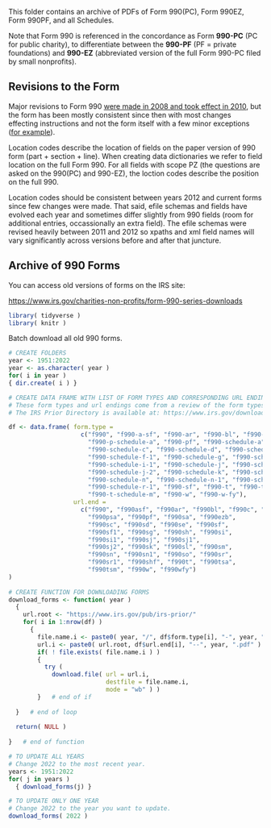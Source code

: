 This folder contains an archive of PDFs of Form 990(PC), Form 990EZ, Form 990PF, and all Schedules. 

Note that Form 990 is referenced in the concordance as Form **990-PC** (PC for public charity), to differentiate between the **990-PF** (PF = private foundations) and **990-EZ** (abbreviated version of the full Form 990-PC filed by small nonprofits). 

## Revisions to the Form

Major revisions to Form 990 [were made in 2008 and took effect in 2010](https://www.thetaxadviser.com/issues/2009/aug/revisedform990theevolutionofgovernanceandthenonprofitworld.html), but the form has been mostly consistent since then with most changes effecting instructions and not the form itself with a few minor exceptions ([for example](https://www.pwc.com/us/en/services/tax/library/2021-form-990-contains-a-couple-of-notable-changes.html)). 

Location codes describe the location of fields on the paper version of 990 form (part + section + line). When creating data dictionaries we refer to field location on the full Form 990. For all fields with scope PZ (the questions are asked on the 990(PC) and 990-EZ), the loction codes describe the position on the full 990. 

Location codes should be consistent between years 2012 and current forms since few changes were made. That said, efile schemas and fields have evolved each year and sometimes differ slightly from 990 fields (room for additional entries, occassionally an extra field). The efile schemas were revised heavily between 2011 and 2012 so xpaths and xml field names will vary significantly across versions before and after that juncture. 


## Archive of 990 Forms

You can access old versions of forms on the IRS site: 

https://www.irs.gov/charities-non-profits/form-990-series-downloads

```r
library( tidyverse )
library( knitr )
```

Batch download all old 990 forms. 

```r
# CREATE FOLDERS
year <- 1951:2022
year <- as.character( year )
for( i in year )
{ dir.create( i ) }

# CREATE DATA FRAME WITH LIST OF FORM TYPES AND CORRESPONDING URL ENDINGS
# These form types and url endings come from a review of the form types included in the IRS Prior Directory and their corresponding URLS.
# The IRS Prior Directory is available at: https://www.irs.gov/downloads/irs-prior

df <- data.frame( form.type = 
                    c("f990", "f990-a-sf", "f990-ar", "f990-bl", "f990-c", "f990-ez", 
                      "f990-p-schedule-a", "f990-pf", "f990-schedule-a", "f990-schedule-b", 
                      "f990-schedule-c", "f990-schedule-d", "f990-schedule-e", "f990-schedule-f", 
                      "f990-schedule-f-1", "f990-schedule-g", "f990-schedule-h", "f990-schedule-i", 
                      "f990-schedule-i-1", "f990-schedule-j", "f990-schedule-j-1", 
                      "f990-schedule-j-2", "f990-schedule-k", "f990-schedule-l", "f990-schedule-m", 
                      "f990-schedule-n", "f990-schedule-n-1", "f990-schedule-o", "f990-schedule-r", 
                      "f990-schedule-r-1", "f990-sf", "f990-t", "f990-t-schedule-a", 
                      "f990-t-schedule-m", "f990-w", "f990-w-fy"),
                  url.end = 
                    c("f990", "f990asf", "f990ar", "f990bl", "f990c", "f990ez", 
                      "f990psa", "f990pf", "f990sa", "f990ezb", 
                      "f990sc", "f990sd", "f990se", "f990sf", 
                      "f990sf1", "f990sg", "f990sh", "f990si", 
                      "f990si1", "f990sj", "f990sj1", 
                      "f990sj2", "f990sk", "f990sl", "f990sm", 
                      "f990sn", "f990sn1", "f990so", "f990sr", 
                      "f990sr1", "f990shf", "f990t", "f990tsa", 
                      "f990tsm", "f990w", "f990wfy")
)
                    
# CREATE FUNCTION FOR DOWNLOADING FORMS
download_forms <- function( year )
  {
    url.root <- "https://www.irs.gov/pub/irs-prior/"
    for( i in 1:nrow(df) )
      {
        file.name.i <- paste0( year, "/", df$form.type[i], "-", year, ".pdf" )
        url.i <- paste0( url.root, df$url.end[i], "--", year, ".pdf" )
        if( ! file.exists( file.name.i ) )
        { 
          try ( 
            download.file( url = url.i, 
                           destfile = file.name.i,
                           mode = "wb" ) )
        }   # end of if
    
  }   # end of loop
   
  return( NULL )
  
}   # end of function 

# TO UPDATE ALL YEARS
# Change 2022 to the most recent year.
years <- 1951:2022
for( j in years )
  { download_forms(j) }

# TO UPDATE ONLY ONE YEAR
# Change 2022 to the year you want to update.
download_forms( 2022 )
```



